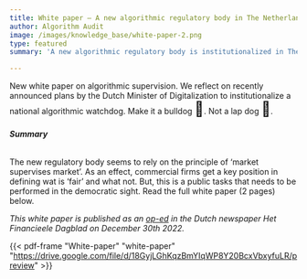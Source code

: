 ```yaml
---
title: White paper – A new algorithmic regulatory body in The Netherlands 
author: Algorithm Audit
image: /images/knowledge_base/white-paper-2.png
type: featured
summary: 'A new algorithmic regulatory body is institutionalized in The Netherlands. We say: Make it a bulldog 🐺. Not a lap dog 🐶.'

---
```

New white paper on algorithmic supervision. We reflect on recently announced plans by the Dutch Minister of Digitalization to institutionalize a national algorithmic watchdog. Make it a bulldog <span style="font-size: 25px;">🐺</span>. Not a lap dog <span style="font-size: 25px;">🐶</span>.

###### **Summary**
The new regulatory body seems to rely on the principle of ‘market supervises market’. As an effect, commercial firms get a key position in defining wat is ‘fair’ and what not. But, this is a public tasks that needs to be performed in the democratic sight. Read the full white paper (2 pages) below.

<span style="font-size: 14px; font-style:italic">This white paper is published as an [op-ed](https://fd.nl/opinie/1462782/maak-nieuwe-algoritmewaakhond-een-bulldog-in-plaats-van-een-schoothond) in the Dutch newspaper _Het Financieele Dagblad_ on December 30th 2022.</span>

{{< pdf-frame "White-paper" "white-paper" "https://drive.google.com/file/d/18GyjLGhKqzBmYIqWP8Y20BcxVbxyfuLR/preview" >}}
